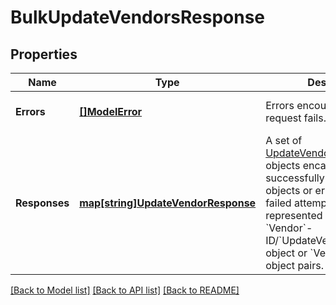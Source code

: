 # BulkUpdateVendorsResponse

## Properties
Name | Type | Description | Notes
------------ | ------------- | ------------- | -------------
**Errors** | [**[]ModelError**](Error.md) | Errors encountered when the request fails. | [optional] [default to null]
**Responses** | [**map[string]UpdateVendorResponse**](UpdateVendorResponse.md) | A set of [UpdateVendorResponse](https://developer.squareup.com/reference/square_2024-01-18/objects/UpdateVendorResponse) objects encapsulating successfully created [Vendor](https://developer.squareup.com/reference/square_2024-01-18/objects/Vendor) objects or error responses for failed attempts. The set is represented by a collection of &#x60;Vendor&#x60;-ID/&#x60;UpdateVendorResponse&#x60;-object or  &#x60;Vendor&#x60;-ID/error-object pairs. | [optional] [default to null]

[[Back to Model list]](../README.md#documentation-for-models) [[Back to API list]](../README.md#documentation-for-api-endpoints) [[Back to README]](../README.md)

